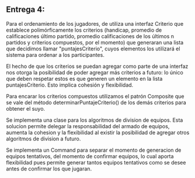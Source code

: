 <h2>Entrega 4:</h2>

Para el ordenamiento de los jugadores, de utiliza una interfaz Criterio que establece polimórficamente los criterios (handicap, promedio de calificaciones último partido, promedio calificaciones de los últimos n partidos y criterios compuestos, por el momento) que generaran una lista que decidimos llamar "puntajesCriterio", cuyos elementos los utilizará el sistema para ordenar a los participantes.

El hecho de que los criterios se puedan agregar como parte de una interfaz nos otorga la posibilidad de poder agregar más criterios a futuro: lo único que deben respetar estos es que generen un elemento en la lista puntajesCriterio. Esto implica cohesión y flexibilidad.

Para encarar los criterios compuestos utilizamos el patrón Composite que se vale del método determinarPuntajeCriterio() de los demás criterios para obtener el suyo.

Se implementa una clase para los algoritmos de division de equipos. Esta solucion permite delegar la responsabilidad del armado de equipos, aumenta la cohesion y la flexibilidad al existir la posibilidad de agregar otros algoritmos de division a futuro.

Se implementa un Command para separar el momento de generacion de equipos tentativos, del momento de confirmar equipos, lo cual aporta flexibilidad pues permite generar tantos equipos tentativos como se desee antes de confirmar los que jugaran.
